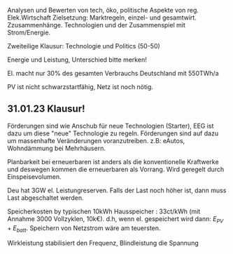 Analysen und Bewerten von tech, öko, politische Aspekte von reg. Elek.Wirtschaft
Zielsetzung: Marktregeln, einzel- und gesamtwirt. Zzusammenhänge. Technologien und der Zusammenspiel mit Strom/Energie. 

Zweiteilige Klausur: Technologie und Politics (50-50)

Energie und Leistung, Unterschied bitte merken!

El. macht nur 30% des gesamten Verbrauchs Deutschland mit 550TWh/a

PV ist nicht schwarzstartfähig, Netz ist noch nötig.

## 31.01.23 Klausur!

Förderungen sind wie Anschub für neue Technologien (Starter), EEG ist dazu um diese "neue" Technologie zu regeln. Förderungen sind auf dazu um massenhafte Veränderungen voranzutreiben. z.B: eAutos, Wohndämmung bei Mehrhäusern.

Planbarkeit bei erneuerbaren ist anders als die konventionelle Kraftwerke und deswegen kommen die erneuerbaren als Vorrang. Wird geregelt durch Einspeisevolumen.

Deu hat 3GW el. Leistungreserven. Falls der Last noch höher ist, dann muss Last abgeschaltet werden.

Speicherkosten by typischen 10kWh Hausspeicher : 33ct/kWh (mit Annahme 3000 Vollzyklen, 10k€).
d.h, wenn el. gespeichert wird dann: $E_{PV} + E_{batt}$. Speichern von Netzstrom wäre am teuersten.

Wirkleistung stabilisiert den Frequenz, Blindleistung die Spannung
